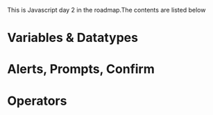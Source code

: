 This is Javascript day 2 in the roadmap.The contents are listed below

# Variables & Datatypes
# Alerts, Prompts, Confirm
# Operators